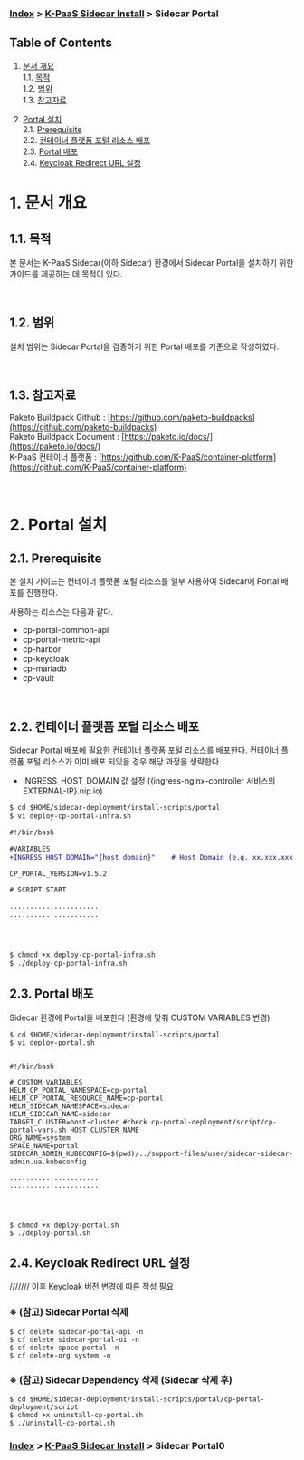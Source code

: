 ### [Index](https://github.com/K-PaaS/Guide/blob/master/README.md) > [K-PaaS Sidecar Install](./README.md) > Sidecar Portal

## Table of Contents

1. [문서 개요](#1)  
  1.1. [목적](#1.1)  
  1.2. [범위](#1.2)  
  1.3. [참고자료](#1.3)  

2. [Portal 설치](#2)  
  2.1. [Prerequisite](#2.1)  
  2.2. [컨테이너 플랫폼 포털 리소스 배포](#2.2)  
  2.3. [Portal 배포](#2.3)  
  2.4. [Keycloak Redirect URL 설정](#2.4)  

# <div id='1'> 1. 문서 개요
## <div id='1.1'> 1.1. 목적
본 문서는 K-PaaS Sidecar(이하 Sidecar) 환경에서 Sidecar Portal을 설치하기 위한 가이드를 제공하는 데 목적이 있다.

<br>

## <div id='1.2'> 1.2. 범위
설치 범위는 Sidecar Portal을 검증하기 위한 Portal 배포를 기준으로 작성하였다.  

<br>


## <div id='1.3'> 1.3. 참고자료
Paketo Buildpack Github : [https://github.com/paketo-buildpacks](https://github.com/paketo-buildpacks)  
Paketo Buildpack Document : [https://paketo.io/docs/](https://paketo.io/docs/)  
K-PaaS 컨테이너 플랫폼 : [https://github.com/K-PaaS/container-platform](https://github.com/K-PaaS/container-platform)  

<br>


# <div id='2'> 2. Portal 설치
## <div id='2.1'> 2.1. Prerequisite
본 설치 가이드는 컨테이너 플랫폼 포털 리소스를 일부 사용하여 Sidecar에 Portal 배포를 진행한다.  

사용하는 리소스는 다음과 같다.

- cp-portal-common-api
- cp-portal-metric-api
- cp-harbor
- cp-keycloak
- cp-mariadb
- cp-vault

<br>

## <div id='2.2'> 2.2. 컨테이너 플랫폼 포털 리소스 배포  
Sidecar Portal 배포에 필요한 컨테이너 플랫폼 포털 리소스를 배포한다.
컨테이너 플랫폼 포털 리소스가 이미 배포 되있을 경우 해당 과정을 생략한다.
- INGRESS_HOST_DOMAIN 값 설정 ({ingress-nginx-controller 서비스의 EXTERNAL-IP}.nip.io)
```diff
$ cd $HOME/sidecar-deployment/install-scripts/portal
$ vi deploy-cp-portal-infra.sh

#!/bin/bash

#VARIABLES
+INGRESS_HOST_DOMAIN="{host domain}"    # Host Domain (e.g. xx.xxx.xxx.xx.nip.io)

CP_PORTAL_VERSION=v1.5.2

# SCRIPT START

......................
......................




$ chmod +x deploy-cp-portal-infra.sh 
$ ./deploy-cp-portal-infra.sh
```


## <div id='2.3'> 2.3. Portal 배포   
Sidecar 환경에 Portal을 배포한다 (환경에 맞춰 CUSTOM VARIABLES 변경)
```
$ cd $HOME/sidecar-deployment/install-scripts/portal
$ vi deploy-portal.sh


#!/bin/bash

# CUSTOM VARIABLES
HELM_CP_PORTAL_NAMESPACE=cp-portal
HELM_CP_PORTAL_RESOURCE_NAME=cp-portal
HELM_SIDECAR_NAMESPACE=sidecar
HELM_SIDECAR_NAME=sidecar
TARGET_CLUSTER=host-cluster #check cp-portal-deployment/script/cp-portal-vars.sh HOST_CLUSTER_NAME
ORG_NAME=system
SPACE_NAME=portal
SIDECAR_ADMIN_KUBECONFIG=$(pwd)/../support-files/user/sidecar-sidecar-admin.ua.kubeconfig

......................
......................




$ chmod +x deploy-portal.sh
$ ./deploy-portal.sh
```

## <div id='2.4'> 2.4. Keycloak Redirect URL 설정  
/////// 이후 Keycloak 버전 변경에 따른 작성 필요


### <div id='2.4.1'> ※ (참고) Sidecar Portal 삭제
```
$ cf delete sidecar-portal-api -n
$ cf delete sidecar-portal-ui -n
$ cf delete-space portal -n
$ cf delete-org system -n
```

### <div id='2.4.2'> ※ (참고) Sidecar Dependency 삭제 (Sidecar 삭제 후)
```
$ cd $HOME/sidecar-deployment/install-scripts/portal/cp-portal-deployment/script
$ chmod +x uninstall-cp-portal.sh
$ ./uninstall-cp-portal.sh
```


### [Index](https://github.com/K-PaaS/Guide/blob/master/README.md) > [K-PaaS Sidecar Install](./README.md) > Sidecar Portal0